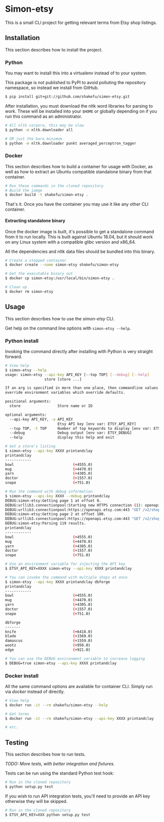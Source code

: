 # Simon-etsy

This is a small CLI project for getting relevant terms from Etsy shop listings.

## Installation

This section describes how to install the project.

### Python

You may want to install this into a virtualenv instead of to your system.

This package is not published to PyPI to avoid polluting the repository
namespace, so instead we install from GitHub.

```bash
$ pip install git+git://github.com/shakefu/simon-etsy.git
```

After installation, you must download the nltk word libraries for parsing to
work. These will be installed into your `$HOME` or globally depending on if you
run this command as an administrator.

```bash
# All nltk corpora, this may be slow
$ python -m nltk.downloader all

# OR just the bare minimum
$ python -m nltk.downloader punkt averaged_perceptron_tagger
```

### Docker

This section describes how to build a container for usage with Docker, as well
as how to extract an Ubuntu compatible standalone binary from that container.

```bash
# Run these commands in the cloned repository
# Build the iamge
$ docker build -t shakefu/simon-etsy .
```

That's it. Once you have the container you may use it like any other CLI
container.

#### Extracting standalone binary

Once the docker image is built, it's possible to get a standalone command from
it to run locally. This is built against Ubuntu 18.04, but it should work on
any Linux system with a compatible glibc version and x86_64.

All the dependencies and nltk data files should be bundled into this binary.

```bash
# Create a stopped container
$ docker create --name simon-etsy shakefu/simon-etsy

# Get the executable binary out
$ docker cp simon-etsy:/usr/local/bin/simon-etsy .

# Clean up
$ docker rm simon-etsy
```

## Usage

This section describes how to use the *simon-etsy* CLI.

Get help on the command line options with `simon-etsy --help`.

### Python install

Invoking the command directly after installing with Python is very straight
forward.

```bash
# View help
$ simon-etsy --help
usage: simon-etsy --api-key API_KEY [--top TOP] [--debug] [--help]
                  store [store ...]

If an arg is specified in more than one place, then commandline values
override environment variables which override defaults.

positional arguments:
  store                 Store name or ID

optional arguments:
  --api-key API_KEY, -a API_KEY
                        Etsy API key [env var: ETSY_API_KEY]
  --top TOP, -t TOP     Number of top keywords to display [env var: ETSY_TOP]
  --debug               Debug output [env var: ETSY_DEBUG]
  --help                display this help and exit

# Get a store's listing
$ simon-etsy --api-key XXXX printandclay
printandclay
------------
bowl                           (+4555.0)
mug                            (+4470.0)
yarn                           (+4305.0)
doctor                         (+1557.0)
snape                          (+751.0)

# Run the command with debug information
$ simon-etsy --api-key XXXX --debug printandclay
DEBUG:simon-etsy:Getting page 1 at offset 0.
DEBUG:urllib3.connectionpool:Starting new HTTPS connection (1): openapi.etsy.com:443
DEBUG:urllib3.connectionpool:https://openapi.etsy.com:443 "GET /v2/shops/printandclay/listings/active?api_key=XXXX&limit=100&offset=0 HTTP/1.1" 200 None
DEBUG:simon-etsy:Getting page 2 at offset 100.
DEBUG:urllib3.connectionpool:https://openapi.etsy.com:443 "GET /v2/shops/printandclay/listings/active?offset=100&api_key=XXXX&limit=100 HTTP/1.1" 200 None
DEBUG:simon-etsy:Parsing 119 results.
printandclay
------------
bowl                           (+4555.0)
mug                            (+4470.0)
yarn                           (+4305.0)
doctor                         (+1557.0)
snape                          (+751.0)

# Use an environment variable for injecting the API key
$ ETSY_API_KEY=XXXX simon-etsy --api-key XXXX printandclay

# You can invoke the command with multiple shops at once
$ simon-etsy --api-key XXXX printandclay dbforge
printandclay
------------
bowl                           (+4555.0)
mug                            (+4470.0)
yarn                           (+4305.0)
doctor                         (+1557.0)
snape                          (+751.0)

dbforge
-------
knife                          (+6418.0)
blade                          (+1569.0)
damascus                       (+1559.0)
wootz                          (+950.0)
edge                           (+921.0)

# You can use the DEBUG environment variable to increase logging
$ DEBUG=true simon-etsy --api-key XXXX printandclay
```

### Docker install

All the same command options are available for container CLI. Simply run via
*docker* instead of directly.

```bash
# View help
$ docker run -it --rm shakefu/simon-etsy --help

# Get terms
$ docker run -it --rm shakefu/simon-etsy --api-key XXXX printandclay

# etc.
```

## Testing

This section describes how to run tests.

*TODO: More tests, with better integration and fixtures.*

Tests can be run using the standard Python test hook:

```bash
# Run in the cloned repository
$ python setup.py test
```

If you wish to run API integration tests, you'll need to provide an API key
otherwise they will be skipped.

```bash
# Run in the cloned repository
$ ETSY_API_KEY=XXX python setup.py test
```

